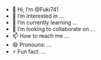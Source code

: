 - 👋 Hi, I’m @Fuki741
- 👀 I’m interested in ...
- 🌱 I’m currently learning ...
- 💞️ I’m looking to collaborate on ...
- 📫 How to reach me ...
- 😄 Pronouns: ...
- ⚡ Fun fact: ...

<!---
Fuki741/Fuki741 is a ✨ special ✨ repository because its `README.md` (this file) appears on your GitHub profile.
You can click the Preview link to take a look at your changes.
--->
